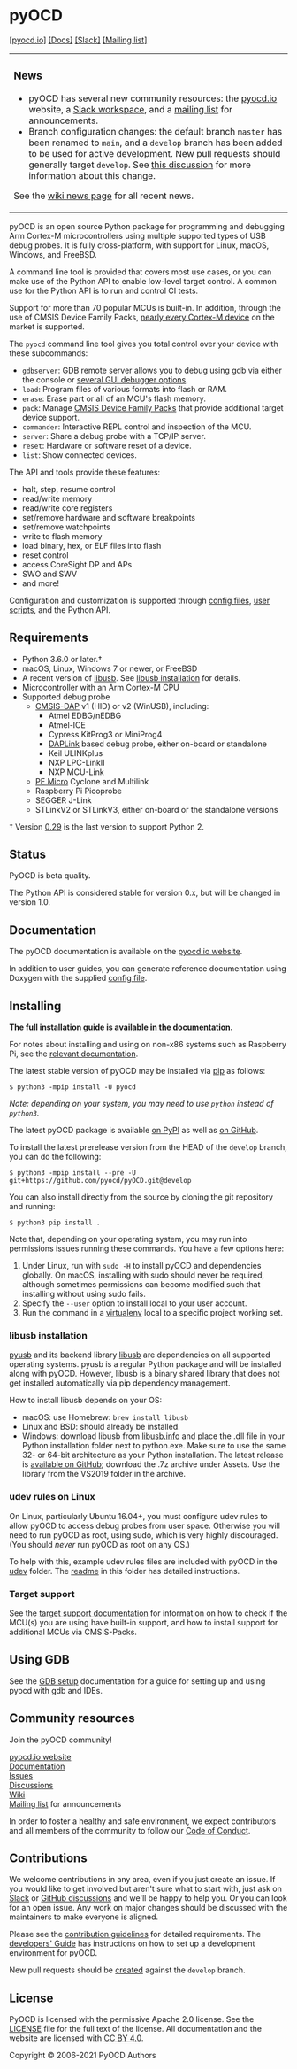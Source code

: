 pyOCD
=====

[\[pyocd.io\]](https://pyocd.io/) [\[Docs\]](https://pyocd.io/docs) [\[Slack\]](https://join.slack.com/t/pyocd/shared_invite/zt-wmy3zvg5-nRLj1GBWYh708TVfIx9Llg) [\[Mailing list\]](https://groups.google.com/g/pyocd)

<table><tr><td>

### News

- pyOCD has several new community resources: the [pyocd.io](https://pyocd.io/) website,
    a [Slack workspace](https://join.slack.com/t/pyocd/shared_invite/zt-zqjv6zr5-ZfGAXl_mFCGGmFlB_8riHA),
    and a [mailing list](https://groups.google.com/g/pyocd) for announcements.
- Branch configuration changes: the default branch `master` has been renamed to `main`, and a `develop` branch has been added to be used for active development. New pull requests should generally target `develop`. See [this discussion](https://github.com/pyocd/pyOCD/discussions/1169) for more information about this change.

See the [wiki news page](https://github.com/pyocd/pyOCD/wiki/News) for all recent news.

</td></tr></table>

pyOCD is an open source Python package for programming and debugging Arm Cortex-M microcontrollers
using multiple supported types of USB debug probes. It is fully cross-platform, with support for
Linux, macOS, Windows, and FreeBSD.

A command line tool is provided that covers most use cases, or you can make use of the Python
API to enable low-level target control. A common use for the Python API is to run and control CI
tests.

Support for more than 70 popular MCUs is built-in. In addition, through the use of CMSIS Device
Family Packs, [nearly every Cortex-M device](https://www.keil.com/dd2/pack/) on the market is supported.

The `pyocd` command line tool gives you total control over your device with these subcommands:

- `gdbserver`: GDB remote server allows you to debug using gdb via either the console or
    [several GUI debugger options](#recommended-gdb-and-ide-setup).
- `load`: Program files of various formats into flash or RAM.
- `erase`: Erase part or all of an MCU's flash memory.
- `pack`: Manage [CMSIS Device Family Packs](http://arm-software.github.io/CMSIS_5/Pack/html/index.html)
    that provide additional target device support.
- `commander`: Interactive REPL control and inspection of the MCU.
- `server`: Share a debug probe with a TCP/IP server.
- `reset`: Hardware or software reset of a device.
- `list`: Show connected devices.

The API and tools provide these features:

-  halt, step, resume control
-  read/write memory
-  read/write core registers
-  set/remove hardware and software breakpoints
-  set/remove watchpoints
-  write to flash memory
-  load binary, hex, or ELF files into flash
-  reset control
-  access CoreSight DP and APs
-  SWO and SWV
-  and more!

Configuration and customization is supported through [config files](docs/configuration.md),
[user scripts](docs/user_scripts.md), and the Python API.


Requirements
------------

- Python 3.6.0 or later.†
- macOS, Linux, Windows 7 or newer, or FreeBSD
- A recent version of [libusb](https://libusb.info/). See [libusb installation](#libusb-installation) for details.
- Microcontroller with an Arm Cortex-M CPU
- Supported debug probe
  - [CMSIS-DAP](http://www.keil.com/pack/doc/CMSIS/DAP/html/index.html) v1 (HID) or v2 (WinUSB), including:
    - Atmel EDBG/nEDBG
    - Atmel-ICE
    - Cypress KitProg3 or MiniProg4
    - [DAPLink](https://github.com/ARMmbed/DAPLink) based debug probe, either on-board or standalone
    - Keil ULINKplus
    - NXP LPC-LinkII
    - NXP MCU-Link
  - [PE Micro](https://pemicro.com/) Cyclone and Multilink
  - Raspberry Pi Picoprobe
  - SEGGER J-Link
  - STLinkV2 or STLinkV3, either on-board or the standalone versions

† Version [0.29](https://github.com/pyocd/pyOCD/releases/tag/v0.29.0) is the last version to support Python 2.

Status
------

PyOCD is beta quality.

The Python API is considered stable for version 0.x, but will be changed in version 1.0.


Documentation
-------------

The pyOCD documentation is available on the [pyocd.io website](https://pyocd.io/docs).

In addition to user guides, you can generate reference documentation using Doxygen with the
supplied [config file](docs/Doxyfile).


Installing
----------

**The full installation guide is available [in the documentation](https://pyocd.io/docs/installing).**

For notes about installing and using on non-x86 systems such as Raspberry Pi, see the
[relevant documentation](https://pyocd.io/docs/installing-on-non-x86).

The latest stable version of pyOCD may be installed via [pip](https://pip.pypa.io/en/stable/index.html)
as follows:

```
$ python3 -mpip install -U pyocd
```

_Note: depending on your system, you may need to use `python` instead of `python3`._

The latest pyOCD package is available [on PyPI](https://pypi.python.org/pypi/pyOCD/) as well as
[on GitHub](https://github.com/pyocd/pyOCD/releases).

To install the latest prerelease version from the HEAD of the `develop` branch, you can do
the following:

```
$ python3 -mpip install --pre -U git+https://github.com/pyocd/pyOCD.git@develop
```

You can also install directly from the source by cloning the git repository and running:

```
$ python3 pip install .
```

Note that, depending on your operating system, you may run into permissions issues running these commands.
You have a few options here:

1. Under Linux, run with `sudo -H` to install pyOCD and dependencies globally. On macOS, installing with sudo
    should never be required, although sometimes permissions can become modified such that installing without
    using sudo fails.
3. Specify the `--user` option to install local to your user account.
4. Run the command in a [virtualenv](https://virtualenv.pypa.io/en/latest/)
   local to a specific project working set.

### libusb installation

[pyusb](https://github.com/pyusb/pyusb) and its backend library [libusb](https://libusb.info/) are
dependencies on all supported operating systems. pyusb is a regular Python package and will be
installed along with pyOCD. However, libusb is a binary shared library that does not get installed
automatically via pip dependency management.

How to install libusb depends on your OS:

- macOS: use Homebrew: `brew install libusb`
- Linux and BSD: should already be installed.
- Windows: download libusb from [libusb.info](https://libusb.info/) and place the .dll file in your Python
  installation folder next to python.exe. Make sure to use the same 32- or 64-bit architecture as
  your Python installation. The latest release is [available on GitHub](https://github.com/libusb/libusb/releases);
  download the .7z archive under Assets. Use the library from the VS2019 folder in the archive.

### udev rules on Linux

On Linux, particularly Ubuntu 16.04+, you must configure udev rules to allow pyOCD to access debug
probes from user space. Otherwise you will need to run pyOCD as root, using sudo, which is very
highly discouraged. (You should _never_ run pyOCD as root on any OS.)

To help with this, example udev rules files are included with pyOCD in the
[udev](https://github.com/pyocd/pyOCD/tree/main/udev) folder. The
[readme](https://github.com/pyocd/pyOCD/tree/main/udev/README.md) in this folder has detailed
instructions.

### Target support

See the [target support documentation](https://pyocd.io/docs/target-support) for information on how to check if
the MCU(s) you are using have built-in support, and how to install support for additional MCUs via
CMSIS-Packs.


Using GDB
---------

See the [GDB setup](https://pyocd.io/docs/gdb-setup) documentation for a guide for setting up
and using pyocd with gdb and IDEs.


Community resources
-------------------

Join the pyOCD community!

[pyocd.io website](https://pyocd.io) \
[Documentation](https://pyocd.io/docs) \
[Issues](https://github.com/pyocd/pyOCD/issues) \
[Discussions](https://github.com/pyocd/pyOCD/discussions) \
[Wiki](https://github.com/pyocd/pyOCD/wiki) \
[Mailing list](https://groups.google.com/g/pyocd) for announcements

In order to foster a healthy and safe environment, we expect contributors and all members of the community to
follow our [Code of Conduct](https://github.com/pyocd/pyOCD/tree/main/CODE_OF_CONDUCT.md).


Contributions
-------------

We welcome contributions in any area, even if you just create an issue. If you would like to get involved but
aren't sure what to start with, just ask on
[Slack](https://join.slack.com/t/pyocd/shared_invite/zt-zqjv6zr5-ZfGAXl_mFCGGmFlB_8riHA) or [GitHub
discussions](https://github.com/pyocd/pyOCD/discussions) and we'll be happy to help you. Or you can look for
an open issue. Any work on major changes should be discussed with the maintainers to make everyone is aligned.

Please see the [contribution guidelines](https://github.com/pyocd/pyOCD/tree/main/CONTRIBUTING.md) for detailed requirements. The [developers'
Guide](https://pyocd.io/docs/developers-guide) has instructions on how to set up a development environment for pyOCD.

New pull requests should be [created](https://github.com/pyocd/pyOCD/pull/new/develop) against the `develop` branch.


License
-------

PyOCD is licensed with the permissive Apache 2.0 license. See the
[LICENSE](https://github.com/pyocd/pyOCD/tree/main/LICENSE) file for the full text of the license. All
documentation and the website are licensed with [CC BY 4.0](https://creativecommons.org/licenses/by/4.0/).

Copyright © 2006-2021 PyOCD Authors
